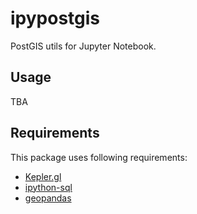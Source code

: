 # ipypostgis
PostGIS utils for Jupyter Notebook.

## Usage
TBA


## Requirements
This package uses following requirements:
* [Kepler.gl](https://github.com/keplergl/kepler.gl/tree/master/bindings/kepler.gl-jupyter)
* [ipython-sql](https://pypi.org/project/ipython-sql/)
* [geopandas](https://geopandas.org/)

